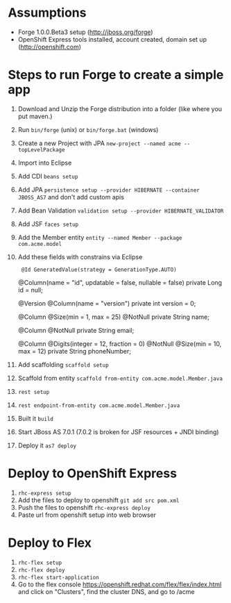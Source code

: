 Assumptions
===========

* Forge 1.0.0.Beta3 setup (<http://jboss.org/forge>)
* OpenShift Express tools installed, account created, domain set up (<http://openshift.com>)

Steps to run Forge to create a simple app
================================================

1. Download and Unzip the Forge distribution into a folder (like where you put maven.)
2. Run `bin/forge` (unix) or `bin/forge.bat` (windows)
3. Create a new Project with JPA `new-project --named acme --topLevelPackage`
4. Import into Eclipse
4. Add CDI `beans setup`
5. Add JPA `persistence setup --provider HIBERNATE --container JBOSS_AS7` and don't add custom apis
5. Add Bean Validation `validation setup --provider HIBERNATE_VALIDATOR`
5. Add JSF `faces setup`
6. Add the Member entity `entity --named Member --package com.acme.model`
7. Add these fields with constrains via Eclipse

        @Id GeneratedValue(strategy = GenerationType.AUTO)
    @Column(name = "id", updatable = false, nullable = false)
     private Long id = null;
     
     @Version @Column(name = "version")
     private int version = 0;
     
    @Column
    @Size(min = 1, max = 25) @NotNull
    private String name;
    
    @Column
    @NotNull
    private String email;
    
    @Column
    @Digits(integer = 12, fraction = 0) @NotNull @Size(min = 10, max = 12)
    private String phoneNumber;

12. Add scaffolding `scaffold setup`
13. Scaffold from entity `scaffold from-entity com.acme.model.Member.java`
13. `rest setup`
14. `rest endpoint-from-entity com.acme.model.Member.java`
14. Built it `build`
15. Start JBoss AS 7.0.1 (7.0.2 is broken for JSF resources + JNDI binding)
16. Deploy it `as7 deploy`

Deploy to OpenShift Express
===========================

1. `rhc-express setup`
4. Add the files to deploy to openshift `git add src pom.xml`
5. Push the files to openshift `rhc-express deploy`
6. Paste url from openshift setup into web browser

Deploy to Flex
==============

1. `rhc-flex setup`
2. `rhc-flex deploy`
3. `rhc-flex start-application`
4. Go to the flex console <https://openshift.redhat.com/flex/flex/index.html> and click on "Clusters", find the cluster DNS, and go to <ClusterDNS>/acme
